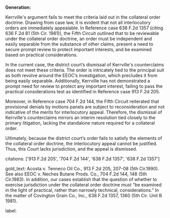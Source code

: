 **Generation:**

Kerrville's argument fails to meet the criteria laid out in the collateral order doctrine. Drawing from case law, it is evident that not all interlocutory orders are immediately appealable. In Reference case 638 F.2d 1357 (citing 636 F.2d 81 (5th Cir. 1981)), the Fifth Circuit outlined that to be reviewable under the collateral order doctrine, an order must be independent and easily separable from the substance of other claims, present a need to secure prompt review to protect important interests, and be examined based on practical considerations. 

In the current case, the district court’s dismissal of Kerrville's counterclaims does not meet these criteria. The order is intricately tied to the principal suit as both revolve around the EEOC’s investigation, which precludes it from being easily separable. Additionally, Kerrville has not demonstrated a prompt need for review to protect any important interest, failing to pass the practical considerations test as identified in Reference case 913 F.2d 205.

Moreover, in Reference case 704 F.2d 144, the Fifth Circuit reiterated that provisional denials by motions panels are subject to reconsideration and not indicative of the merits for interlocutory appeal. Therefore, the dismissal of Kerrville's counterclaims mirrors an interim resolution tied closely to the primary litigation, lacking the standalone nature required for a collateral order.

Ultimately, because the district court’s order fails to satisfy the elements of the collateral order doctrine, the interlocutory appeal cannot be justified. Thus, this Court lacks jurisdiction, and the appeal is dismissed.

citations: ['913 F.2d 205', '704 F.2d 144', '638 F.2d 1357', '638 F.2d 1357']

gold_text: Acosta v. Tenneco Oil Co., 913 F.2d 205, 207-08 (5th Cir.1990). See also EEOC v. Neches Butane Prods. Co., 704 F.2d 144, 148 (5th Cir.1983). In addition, our cases establish that the question of whether to exercise jurisdiction under the collateral order doctrine must “be examined in the light of practical, rather than narrowly technical, considerations.” In the matter of Covington Grain Co., Inc., 638 F.2d 1357, 1360 (5th Cir. Unit B 1981).

label: 